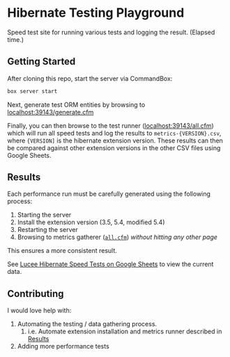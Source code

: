 # Hibernate Testing Playground

Speed test site for running various tests and logging the result. (Elapsed time.)

## Getting Started

After cloning this repo, start the server via CommandBox:

```bash
box server start
```

Next, generate test ORM entities by browsing to [localhost:39143/generate.cfm](http://localhost:39143/generate.cfm)

Finally, you can then browse to the test runner
([localhost:39143/all.cfm](http://localhost:39143/all.cfm)) which will run all
speed tests and log the results to `metrics-{VERSION}.csv`, where `{VERSION]` is the hibernate extension version. These results can then be compared against other extension versions in the other CSV files using Google Sheets.

## Results

Each performance run must be carefully generated using the following process:

1. Starting the server
2. Install the extension version (3.5, 5.4, modified 5.4)
3. Restarting the server
4. Browsing to metrics gatherer ([`all.cfm`](http://localhost:39143/all.cfm)) *without hitting any other page*

This ensures a more consistent result.

See [Lucee Hibernate Speed Tests on Google Sheets](https://docs.google.com/spreadsheets/d/1Uvt66KngKuGV2VQGbP5kfMIiZHilAAPdWoOL1fZAX6o/edit?usp=sharing) to view the current data.

## Contributing

I would love help with:

1. Automating the testing / data gathering process.
   1. i.e. Automate extension installation and metrics runner described in [Results](#results)
2. Adding more performance tests